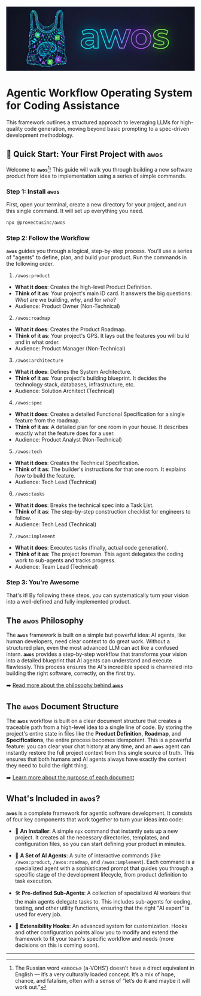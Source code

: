 ![Project Banner](media/logo.png)

# **Agentic Workflow Operating System for Coding Assistance**

This framework outlines a structured approach to leveraging LLMs for high-quality code generation, moving beyond basic prompting to a spec-driven development methodology.

## 🚀 Quick Start: Your First Project with `awos`

Welcome to **`awos`**[^1]! This guide will walk you through building a new software product from idea to implementation using a series of simple commands.

### Step 1: Install `awos`

First, open your terminal, create a new directory for your project, and run this single command. It will set up everything you need.

```sh
npx @provectusinc/awos
```

### Step 2: Follow the Workflow

**`awos`** guides you through a logical, step-by-step process. You'll use a series of "agents" to define, plan, and build your product. Run the commands in the following order.

1. `/awos:product`
- **What it does**: Creates the high-level Product Definition.
- **Think of it as**: Your project's main ID card. It answers the big questions: _What_ are we building, _why_, and for _who_?
- Audience: Product Owner (Non-Technical)

2. `/awos:roadmap`
- **What it does**: Creates the Product Roadmap.
- **Think of it as**: Your project's GPS. It lays out the features you will build and in what order.
- Audience: Product Manager (Non-Technical)

3. `/awos:architecture`
- **What it does**: Defines the System Architecture.
- **Think of it as**: Your project's building blueprint. It decides the technology stack, databases, infrastructure, etc.
- Audience: Solution Architect (Technical)

4. `/awos:spec`
- **What it does**: Creates a detailed Functional Specification for a single feature from the roadmap.
- **Think of it as**: A detailed plan for one room in your house. It describes exactly what the feature does for a user.
- Audience: Product Analyst (Non-Technical)

5. `/awos:tech`
- **What it does**: Creates the Technical Specification.
- **Think of it as**: The builder's instructions for that one room. It explains _how_ to build the feature.
- Audience: Tech Lead (Technical)

6. `/awos:tasks`
- **What it does**: Breaks the technical spec into a Task List.
- **Think of it as**: The step-by-step construction checklist for engineers to follow.
- Audience: Tech Lead (Technical)

7. `/awos:implement`
- **What it does**: Executes tasks (finally, actual code generation).
- **Think of it as**: The project foreman. This agent delegates the coding work to sub-agents and tracks progress.
- Audience: Team Lead (Technical)

### Step 3: You're Awesome

That's it! By following these steps, you can systematically turn your vision into a well-defined and fully implemented product.

## The `awos` Philosophy

The **`awos`** framework is built on a simple but powerful idea: AI agents, like human developers, need clear context to do great work. Without a structured plan, even the most advanced LLM can act like a confused intern. **`awos`** provides a step-by-step workflow that transforms your vision into a detailed blueprint that AI agents can understand and execute flawlessly. This process ensures the AI's incredible speed is channeled into building the right software, correctly, on the first try.

➡️ [Read more about the philosophy behind **`awos`**](docs/rationale.md)

## The `awos` Document Structure

The **`awos`** workflow is built on a clear document structure that creates a traceable path from a high-level idea to a single line of code. By storing the project's entire state in files like the **Product Definition**, **Roadmap**, and **Specifications**, the entire process becomes idempotent. This is a powerful feature: you can clear your chat history at any time, and an **`awos`** agent can instantly restore the full project context from this single source of truth. This ensures that both humans and AI agents always have exactly the context they need to build the right thing.

➡️ [Learn more about the purpose of each document](docs/document-structure.md)

## What's Included in `awos`?
**`awos`** is a complete framework for agentic software development. It consists of four key components that work together to turn your ideas into code:

- 🚀 **An Installer**: A simple `npx` command that instantly sets up a new project. It creates all the necessary directories, templates, and configuration files, so you can start defining your product in minutes.

- 🤖 **A Set of AI Agents**: A suite of interactive commands (like `/awos:product`, `/awos:roadmap`, and `/awos:implement`). Each command is a specialized agent with a sophisticated prompt that guides you through a specific stage of the development lifecycle, from product definition to task execution.

- 🛠️ **Pre-defined Sub-Agents**: A collection of specialized AI workers that the main agents delegate tasks to. This includes sub-agents for coding, testing, and other utility functions, ensuring that the right "AI expert" is used for every job.

- 🔌 **Extensibility Hooks**: An advanced system for customization. Hooks and other configuration points allow you to modify and extend the framework to fit your team's specific workflow and needs (more decisions on this is coming soon).

--- 

[^1]: The Russian word «авось» (a-VOHS’) doesn’t have a direct equivalent in English — it’s a very culturally loaded concept. It’s a mix of hope, chance, and fatalism, often with a sense of “let’s do it and maybe it will work out.”
